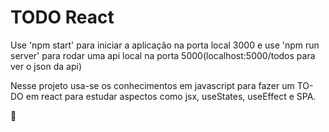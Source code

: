 # TODO React

Use 'npm start' para iniciar a aplicação na porta local 3000 e use 'npm run server' para rodar uma api local na porta 5000(localhost:5000/todos para ver o json da api)

Nesse projeto usa-se os conhecimentos em javascript para fazer um TO-DO em react para estudar aspectos como jsx, useStates, useEffect e SPA.

:wave:
